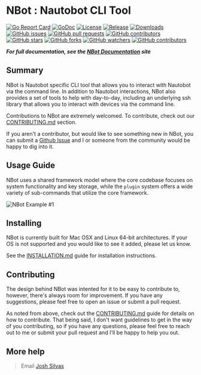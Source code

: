 # NBot : Nautobot CLI Tool 
[![Go Report Card](https://goreportcard.com/badge/github.com/josh-silvas/nbot)](https://goreportcard.com/report/github.com/josh-silvas/nbot)
[![GoDoc](https://godoc.org/github.com/josh-silvas/nbot?status.svg)](https://godoc.org/github.com/josh-silvas/nbot)
[![License](https://img.shields.io/badge/License-Apache%202.0-blue.svg)](https://github.com/josh-silvas/nbot/blob/main/LICENSE)
[![Release](https://img.shields.io/github/release/josh-silvas/nbot.svg?style=flat-square)](https://github.com/josh-silvas/nbot/releases/latest)
[![Downloads](https://img.shields.io/github/downloads/josh-silvas/nbot/total.svg?style=flat-square)](https://github.com/josh-silvas/nbot/releases)
[![GitHub issues](https://img.shields.io/github/issues/josh-silvas/nbot.svg?style=flat-square)](https://github.com/josh-silvas/nbot/issues)
[![GitHub pull requests](https://img.shields.io/github/issues-pr/josh-silvas/nbot.svg?style=flat-square)](https://github.com/josh-silvas/nbot/pulls)
[![GitHub contributors](https://img.shields.io/github/contributors/josh-silvas/nbot.svg?style=flat-square)](https://github.com/josh-silvas/nbot/graphs/contributors)
[![GitHub stars](https://img.shields.io/github/stars/josh-silvas/nbot.svg?style=flat-square&label=GitHub%20Stars)](https://github.com/josh-silvas/nbot/stargazers)
[![GitHub forks](https://img.shields.io/github/forks/josh-silvas/nbot.svg?style=flat-square&label=GitHub%20Forks)](https://github.com/josh-silvas/nbot/network/members)
[![GitHub watchers](https://img.shields.io/github/watchers/josh-silvas/nbot.svg?style=flat-square&label=GitHub%20Watchers)](https://github.com/josh-silvas/nbot/watchers)
[![GitHub contributors](https://img.shields.io/github/contributors/josh-silvas/nbot.svg?style=flat-square)](https://github.com/josh-silvas/nbot/graphs/contributors)


***For full documentation, see the [NBot Documentation](https://pages.github.com/josh-silvas/nbot) site***

## Summary
NBot is Nautobot specific CLI tool that allows you to interact with Nautobot via the command line. 
In addition to Nautobot interactions, NBot also provides a set of tools to help with day-to-day, including an underlying ssh
library that allows you to interact with devices via the command line.

Contributions to NBot are extremely welcomed. To contribute, check out our  
[CONTRIBUTING.md](docs/contributing.md) section. 

If you aren't a contributor, but would like to see something new in NBot, 
you can submit a [Github Issue](https://github.com/josh-silvas/nbot/issues) and I or someone from the community would be 
happy to dig into it.

## Usage Guide
NBot uses a shared framework model where the core codebase focuses on system functionality
and key storage, while the `plugin` system offers a wide variety of sub-commands that
utilize the core framework.

![NBot Example #1](docs/images/example_1.gif)

## Installing
NBot is currently built for Mac OSX and Linux 64-bit architectures. If your
OS is not supported and you would like to see it added, please let us know.

See the [INSTALLATION.md](docs/installation.md) guide for installation instructions.

## Contributing
The design behind NBot was intented for it to be easy to contribute to, however, there's
always room for improvement. If you have any suggestions, please feel free to open an issue or 
submit a pull request.

As noted from above, check out the [CONTRIBUTING.md](docs/contributing.md) guide for details on how to contribute. That being said,
I don't want guidelines to get in the way of you contributing, so if you have any questions, please feel free to reach out to me
or submit your pull request and I'll be happy to help you out.


## More help
> Email [Josh Silvas](mailto:josh@jsilvas.com)
